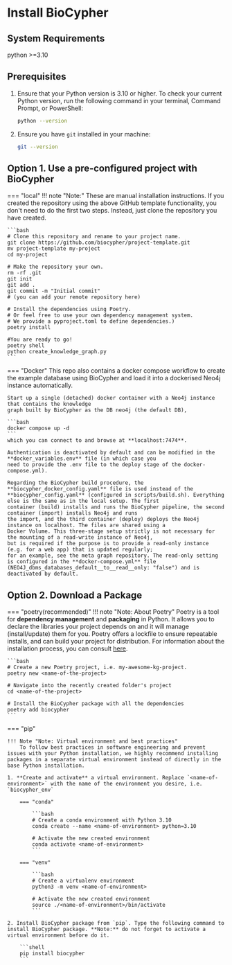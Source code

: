 # Install BioCypher

## System Requirements
[//]: # (TODO yaxi: Complete this section, add a table with Operative Systems tested, Python versions)
python >=3.10



## Prerequisites
1. Ensure that your Python version is 3.10 or higher. To check your current Python version, run the following command in
your terminal, Command Prompt, or PowerShell:
   ```bash
   python --version
   ```
2. Ensure you have `git` installed in your machine:
   ```bash
   git --version
   ```   

## Option 1. Use a pre-configured project with BioCypher

=== "local"
    !!! note "Note:"
        These are manual installation instructions. If you created the repository using the above GitHub template 
        functionality, you don't need to do the first two steps. Instead, just clone the repository you have created.


    ```bash
    # Clone this repository and rename to your project name.
    git clone https://github.com/biocypher/project-template.git
    mv project-template my-project
    cd my-project
   
    # Make the repository your own.
    rm -rf .git
    git init
    git add .
    git commit -m "Initial commit"
    # (you can add your remote repository here)
 
    # Install the dependencies using Poetry. 
    # Or feel free to use your own dependency management system. 
    # We provide a pyproject.toml to define dependencies.)
    poetry install
    
    #You are ready to go!
    poetry shell
    python create_knowledge_graph.py
    ```
=== "Docker"
    This repo also contains a docker compose workflow to create the example database using BioCypher and load it into a 
    dockerised Neo4j instance automatically. 
    
    Start up a single (detached) docker container with a Neo4j instance that contains the knowledge 
    graph built by BioCypher as the DB neo4j (the default DB),
    
    ```bash
    docker compose up -d 
    ```
    which you can connect to and browse at **localhost:7474**. 

    Authentication is deactivated by default and can be modified in the **docker_variables.env** file (in which case you 
    need to provide the .env file to the deploy stage of the docker-compose.yml).

    Regarding the BioCypher build procedure, the **biocypher_docker_config.yaml** file is used instead of the 
    **biocypher_config.yaml** (configured in scripts/build.sh). Everything else is the same as in the local setup. The first
    container (build) installs and runs the BioCypher pipeline, the second container (import) installs Neo4j and runs 
    the import, and the third container (deploy) deploys the Neo4j instance on localhost. The files are shared using a 
    Docker Volume. This three-stage setup strictly is not necessary for the mounting of a read-write instance of Neo4j, 
    but is required if the purpose is to provide a read-only instance (e.g. for a web app) that is updated regularly; 
    for an example, see the meta graph repository. The read-only setting is configured in the **docker-compose.yml** file 
    (NEO4J_dbms_databases_default__to__read__only: "false") and is deactivated by default.
    
    

## Option 2. Download a Package

=== "poetry(recommended)"
    !!! note "Note: About Poetry"
        Poetry is a tool for **dependency management** and **packaging** in Python. It allows you to declare the 
        libraries your project depends on and it will manage (install/update) them for you. Poetry offers a lockfile to 
        ensure repeatable installs, and can build your project for distribution. For information about the installation 
        process, you can consult [here](https://python-poetry.org/docs/#installation).

    ```bash
    # Create a new Poetry project, i.e. my-awesome-kg-project.
    poetry new <name-of-the-project>

    # Navigate into the recently created folder's project
    cd <name-of-the-project>
    
    # Install the BioCypher package with all the dependencies
    poetry add biocypher
    ```

=== "pip"

    !!! Note "Note: Virtual environment and best practices"
        To follow best practices in software engineering and prevent issues with your Python installation, we highly recommend installing packages in a separate virtual environment instead of directly in the base Python installation.

    1. **Create and activate** a virtual environment. Replace `<name-of-environment>` with the name of the environment you desire, i.e. `biocypher_env`    
        
        === "conda"

            ```bash
            # Create a conda environment with Python 3.10
            conda create --name <name-of-environment> python=3.10

            # Activate the new created environment
            conda activate <name-of-environment>
            ```
        
        === "venv"

            ```bash
            # Create a virtualenv environment
            python3 -m venv <name-of-environment>

            # Activate the new created environment
            source ./<name-of-environment>/bin/activate
            ```
     
    2. Install BioCypher package from `pip`. Type the following command to install BioCypher package. **Note:** do not forget to activate a virtual environment before do it.
   
        ```shell
        pip install biocypher        
        ```




